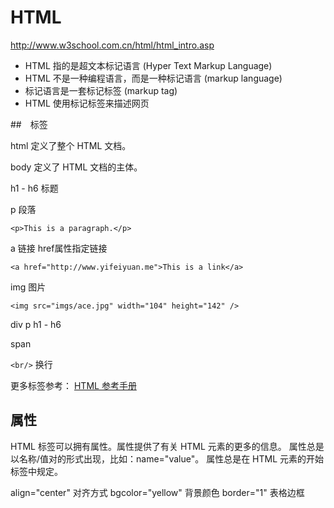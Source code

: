 # HTML



http://www.w3school.com.cn/html/html_intro.asp

- HTML 指的是超文本标记语言 (Hyper Text Markup Language)
- HTML 不是一种编程语言，而是一种标记语言 (markup language)
- 标记语言是一套标记标签 (markup tag)
- HTML 使用标记标签来描述网页


##　标签

html 定义了整个 HTML 文档。


body 定义了 HTML 文档的主体。


h1 - h6  标题

p 段落

```
<p>This is a paragraph.</p>

```

a 链接 href属性指定链接

```
<a href="http://www.yifeiyuan.me">This is a link</a>
```

img 图片

```
<img src="imgs/ace.jpg" width="104" height="142" />
```

div
p
h1 - h6

span

`<br/>` 换行



更多标签参考：
[HTML 参考手册](http://www.w3school.com.cn/tags/index.asp)


## 属性

HTML 标签可以拥有属性。属性提供了有关 HTML 元素的更多的信息。
属性总是以名称/值对的形式出现，比如：name="value"。
属性总是在 HTML 元素的开始标签中规定。

align="center" 		对齐方式
bgcolor="yellow" 	背景颜色
border="1"			表格边框







